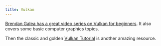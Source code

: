 ```yaml
---
title: Vulkan
---
```


[Brendan Galea has a great video series on Vulkan for beginners](https://youtu.be/Y9U9IE0gVHA?list=PL8327DO66nu9qYVKLDmdLW_84-yE4auCR). It also covers some basic computer graphics topics.

Then the classic and golden [Vulkan Tutorial](https://vulkan-tutorial.com/) is another amazing resource.
